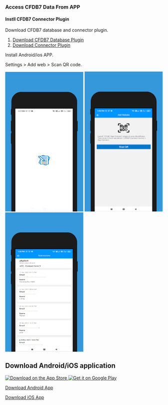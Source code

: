 ### Access CFDB7 Data From APP ###

#### Instll CFDB7 Connector Plugin ####
Download CFDB7 database and connector plugin.
1. [Download CFDB7 Database Plugin](https://downloads.wordpress.org/plugin/contact-form-cfdb7.zip)
2. [Download Connector Plugin](https://codeload.github.com/arshidkv12/cfdb7-connector/zip/refs/heads/main)

Install Android/ios APP.

Settings > Add web > Scan QR code.


<p float="left">
  <img src=".github/1a.webp" width="250">
  <img src=".github/2.webp"  width="250">
  <img src=".github/3.webp" width="250">
</p>

## Download Android/iOS application

<p >
  <a href="https://apps.apple.com/app/id1601823333">
    <img alt="Download on the App Store" title="App Store" src="http://i.imgur.com/0n2zqHD.png" width="140">
  </a>

  <a href="https://play.google.com/store/apps/details?id=com.cfdb7">
    <img alt="Get it on Google Play" title="Google Play" src="http://i.imgur.com/mtGRPuM.png" width="140">
  </a>
</p>


[Download Android App](https://play.google.com/store/apps/details?id=com.cfdb7)

[Download iOS App](https://apps.apple.com/app/id1601823333)
